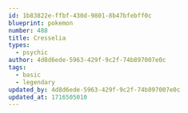 ```yaml
---
id: 1b83822e-ffbf-430d-9801-8b47bfebff0c
blueprint: pokemon
number: 488
title: Cresselia
types:
  - psychic
author: 4d8d6ede-5963-429f-9c2f-74b897007e0c
tags:
  - basic
  - legendary
updated_by: 4d8d6ede-5963-429f-9c2f-74b897007e0c
updated_at: 1716505010
---
```


